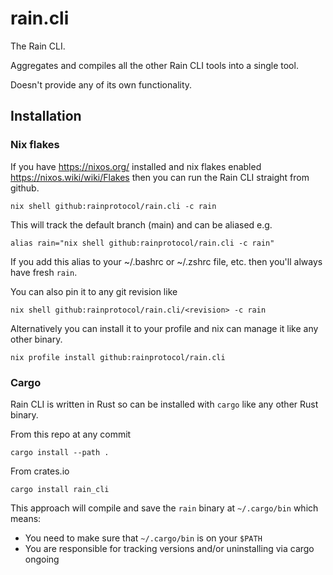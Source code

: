 # rain.cli

The Rain CLI.

Aggregates and compiles all the other Rain CLI tools into a single tool.

Doesn't provide any of its own functionality.

## Installation

### Nix flakes

If you have https://nixos.org/ installed and nix flakes enabled https://nixos.wiki/wiki/Flakes
then you can run the Rain CLI straight from github.

```
nix shell github:rainprotocol/rain.cli -c rain
```

This will track the default branch (main) and can be aliased e.g.

```
alias rain="nix shell github:rainprotocol/rain.cli -c rain"
```

If you add this alias to your ~/.bashrc or ~/.zshrc file, etc. then you'll always
have fresh `rain`.

You can also pin it to any git revision like

```
nix shell github:rainprotocol/rain.cli/<revision> -c rain
```

Alternatively you can install it to your profile and nix can manage it like any
other binary.

```
nix profile install github:rainprotocol/rain.cli
```

### Cargo

Rain CLI is written in Rust so can be installed with `cargo` like any other Rust
binary.

From this repo at any commit

```
cargo install --path .
```

From crates.io

```
cargo install rain_cli
```

This approach will compile and save the `rain` binary at `~/.cargo/bin` which
means:

- You need to make sure that `~/.cargo/bin` is on your `$PATH`
- You are responsible for tracking versions and/or uninstalling via cargo ongoing